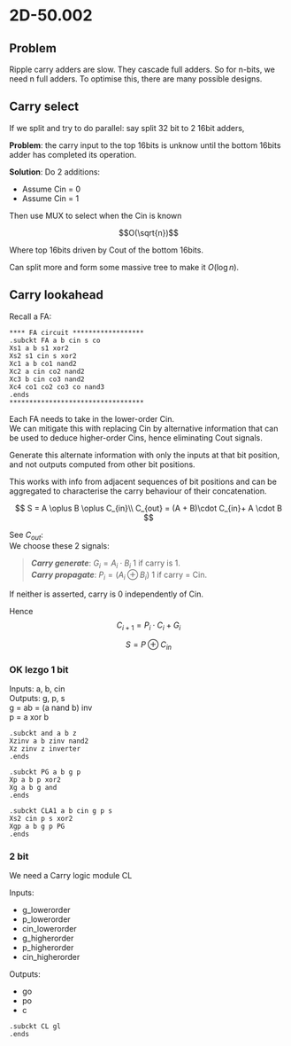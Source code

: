# 2D-50.002

## Problem

Ripple carry adders are slow.
They cascade full adders.
So for n-bits, we need n full adders.
To optimise this, there are many possible designs.

## Carry select

If we split and try to do parallel: say split 32 bit to 2 16bit adders,

**Problem**: the carry input to the top 16bits is unknow until the bottom 16bits adder has completed its operation.

**Solution**:
Do 2 additions:

- Assume Cin = 0
- Assume Cin = 1

Then use MUX to select when the Cin is known

$$O(\sqrt{n})$$

Where top 16bits driven by Cout of the bottom 16bits.

Can split more and form some massive tree to make it $O(\log{n})$.

## Carry lookahead

Recall a FA:

```
**** FA circuit ******************
.subckt FA a b cin s co
Xs1 a b s1 xor2
Xs2 s1 cin s xor2
Xc1 a b co1 nand2
Xc2 a cin co2 nand2
Xc3 b cin co3 nand2
Xc4 co1 co2 co3 co nand3
.ends
**********************************
```

Each FA needs to take in the lower-order Cin.\
We can mitigate this with replacing Cin by alternative information that can be used to deduce higher-order Cins, hence eliminating Cout signals.

Generate this alternate information with only the inputs at that bit position, and not outputs computed from other bit positions.

This works with info from adjacent sequences of bit positions and can be aggregated to characterise the carry behaviour of their concatenation.

$$
S = A \oplus B \oplus C_{in}\\
C_{out} =  (A + B)\cdot C_{in}+ A \cdot B
$$

See $C_{out}$:\
We choose these 2 signals:

> **_Carry generate_**: $G_i = A_i \cdot B_i$ 1 if carry is 1.\
> **_Carry propagate_**: $P_i = (A_i \oplus B_i)$ 1 if carry = Cin.

If neither is asserted, carry is 0 independently of Cin.

Hence
$$C_{i+1} = P_i \cdot C_i + G_i$$

$$
S = P \oplus C_{in}
$$

### OK lezgo 1 bit

Inputs: a, b, cin\
Outputs: g, p, s\
g = ab = (a nand b) inv \
p = a xor b

```
.subckt and a b z
Xzinv a b zinv nand2
Xz zinv z inverter
.ends
```

```
.subckt PG a b g p
Xp a b p xor2
Xg a b g and
.ends
```

```
.subckt CLA1 a b cin g p s
Xs2 cin p s xor2
Xgp a b g p PG
.ends
```

### 2 bit

We need a Carry logic module CL

Inputs:

- g_lowerorder
- p_lowerorder
- cin_lowerorder
- g_higherorder
- p_higherorder
- cin_higherorder

Outputs:

- go
- po
- c

```
.subckt CL gl
.ends
```
